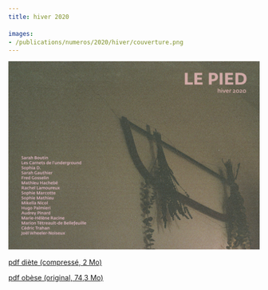 ```yaml
---
title: hiver 2020

images:
- /publications/numeros/2020/hiver/couverture.png
---
```


![image couverture Le Pied hiver 2020 - photo Karolann St-Amand](couverture.png)

[pdf diète (compressé, 2 Mo)](le-pied-hiver-2020-compress.pdf)

[pdf obèse (original, 74,3 Mo)](le-pied-hiver-2020.pdf)

